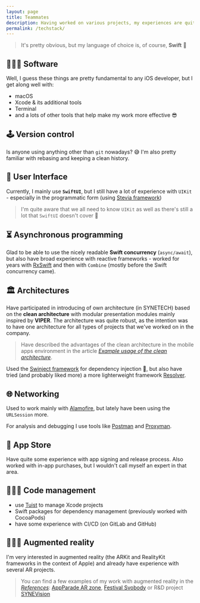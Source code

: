 ```yaml
---
layout: page
title: Teammates
description: Having worked on various projects, my experiences are quite broad (within the iOS platform). These are some of my experiences, skills and interests - overall, we can call it my tech stack.
permalink: /techstack/
---
```


> It's pretty obvious, but my language of choice is, of course, **Swift** 🧡

## 👨🏽‍💻 Software

Well, I guess these things are pretty fundamental to any iOS developer, but I get along well with:
- macOS
- Xcode & its additional tools
- Terminal
- and a lots of other tools that help make my work more effective 😎

## 🕹️ Version control

Is anyone using anything other than `git` nowadays? 😅 I'm also pretty familiar with rebasing and keeping a clean history.


## 📱 User Interface

Currently, I mainly use **`SwiftUI`**, but I still have a lot of experience with `UIKit` - especially in the programmatic form (using [Stevia framework](https://github.com/freshOS/Stevia))

> I'm quite aware that we all need to know `UIKit` as well as there's still a lot that `SwiftUI` doesn't cover 🥲


## ⏳ Asynchronous programming

Glad to be able to use the nicely readable **Swift concurrency** (`async/await`), but also have broad experience with reactive frameworks - worked for years with [RxSwift](https://github.com/ReactiveX/RxSwift) and then with `Combine` (mostly before the Swift concurrency came).


## 🏛 Architectures

Have participated in introducing of own architecture (in SYNETECH) based on the **clean architecture** with modular presentation modules mainly inspired by **VIPER**. The architecture was quite robust, as the intention was to have one architecture for all types of projects that we've worked on in the company.

> Have described the advantages of the clean architecture in the mobile apps environment in the article [_Example usage of the clean architecture_](../blog/clean-architecture-example).

Used the [Swinject framework](https://github.com/Swinject/Swinject) for dependency injection 💉, but also have tried (and probably liked more) a more lighterweight framework [Resolver](https://github.com/hmlongco/Resolver).


## 🌐 Networking

Used to work mainly with [Alamofire](https://github.com/Alamofire/Alamofire), but lately have been using the `URLSession` more.

For analysis and debugging I use tools like [Postman](https://www.postman.com) and [Proxyman](https://proxyman.io).

## 🏪 App Store

Have quite some experience with app signing and release process. Also worked with in-app purchases, but I wouldn't call myself an expert in that area.

## 👷🏼‍♂️ Code management

- use [Tuist](https://tuist.io) to manage Xcode projects
- Swift packages for dependency management (previously worked with CocoaPods)
- have some experience with CI/CD (on GitLab and GitHub)

## 🧙🏼‍♂️ Augmented reality

I'm very interested in augmented reality (the ARKit and RealityKit frameworks in the context of Apple) and already have experience with several AR projects.

> You can find a few examples of my work with augmented reality in the [_References_](../work/): [AppParade AR zone](../work/appparade-ar-zone), [Festival Svobody](../work/festival-svobody) or R&D project [SYNEVision](../work/synevision)
